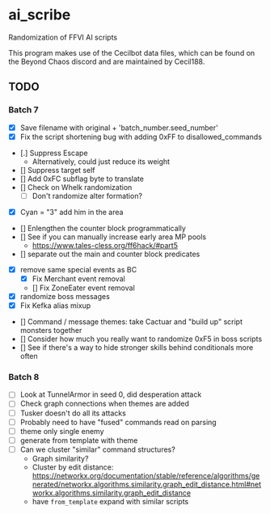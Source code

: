 # ai_scribe
Randomization of FFVI AI scripts

This program makes use of the Cecilbot data files, which can be found on the Beyond Chaos discord and are maintained by Cecil188.

## TODO

### Batch 7

 - [x] Save filename with original + 'batch_number.seed_number'
 - [x] Fix the script shortening bug with adding 0xFF to disallowed_commands
 - [.] Suppress Escape
   - Alternatively, could just reduce its weight
 - [] Suppress target self
 - [] Add 0xFC subflag byte to translate
 - [] Check on Whelk randomization
   - [ ] Don't randomize alter formation?
 - [x] Cyan = "3" add him in the area
 - [] Enlengthen the counter block programmatically
 - [] See if you can manually increase early area MP pools
   - https://www.tales-cless.org/ff6hack/#part5
 - [] separate out the main and counter block predicates
 - [x] remove same special events as BC
    - [x] Fix Merchant event removal
    - [] Fix ZoneEater event removal
 - [x] randomize boss messages
 - [x] Fix Kefka alias mixup
 - [] Command / message themes: take Cactuar and "build up" script monsters together
 - [] Consider how much you really want to randomize 0xF5 in boss scripts
 - [] See if there's a way to hide stronger skills behind conditionals more often

### Batch 8

 - [ ] Look at TunnelArmor in seed 0, did desperation attack
 - [ ] Check graph connections when themes are added
 - [ ] Tusker doesn't do all its attacks
 - [ ] Probably need to have "fused" commands read on parsing
 - [ ] theme only single enemy
 - [ ] generate from template with theme
 - [ ] Can we cluster "similar" command structures?
   - Graph similarity?
   - Cluster by edit distance: https://networkx.org/documentation/stable/reference/algorithms/generated/networkx.algorithms.similarity.graph_edit_distance.html#networkx.algorithms.similarity.graph_edit_distance
   - have `from_template` expand with similar scripts
